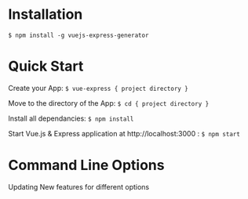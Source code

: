 # Installation
```$ npm install -g vuejs-express-generator```

# Quick Start
Create your App:
```$ vue-express { project directory }```

Move to the directory of the App:
```$ cd { project directory }```

Install all dependancies:
```$ npm install```

Start Vue.js & Express application at http://localhost:3000 :
```$ npm start```

# Command Line Options
Updating New features for different options